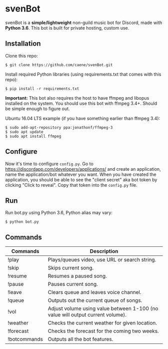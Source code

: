 # svenBot
svenBot is a **simple/lightweight** non-guild music bot for Discord, made with **Python 3.6**. 
This bot is built for private hosting, custom use.

## Installation
Clone this repo:
```
$ git clone https://github.com/caene/svenBot.git
```

Install required Python libraries (using requirements.txt that comes with this repo):
```
$ pip install -r requirements.txt
```
**Important:** This bot also requires the host to have ffmpeg and libopus installed on the system.
You should use this bot with ffmpeg 3.4+. Should be simple enough to figure out.

Ubuntu 16.04 LTS example (if you have something earlier than ffmpeg 3.4):
```
$ sudo add-apt-repository ppa:jonathonf/ffmpeg-3
$ sudo apt update
$ sudo apt install ffmpeg
```

## Configure
Now it's time to configure `config.py`. Go to https://discordapp.com/developers/applications/ 
and create an application, name the application/bot whatever you want. When you have 
created the application, you should be able to see the "client secret" aka bot token by clicking 
"Click to reveal". Copy that token into the `config.py` file. 

## Run
Run bot.py using Python 3.6, Python alias may vary:
```
$ python bot.py
```

## Commands
| Commands          | Description                                                                       |
| ----------------- | --------------------------------------------------------------------------------- |
| !play             | Plays/queues video, use URL or search string.                                     |
| !skip             | Skips current song.                                                               |
| !resume           | Resumes a paused song.                                                            |
| !pause            | Pauses current song.                                                              |
| !leave            | Clears queue and leaves voice channel.                                            |
| !queue            | Outputs out the current queue of songs.                                           |
| !vol              | Adjust volume using value between 1-100 (no value will output current volume).    |
| !weather          | Checks the current weather for given location.                                    |
| !forecast         | Checks the forecast for the coming two weeks.                                     |
| !botcommands      | Outputs all the bot features.                                                     |
